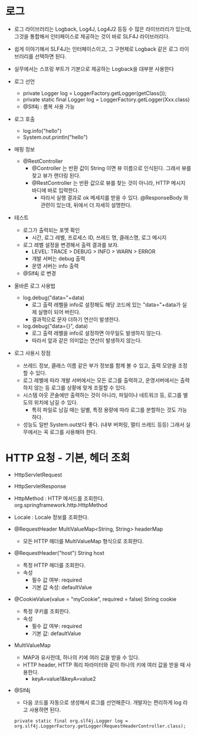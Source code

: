 # 로그

- 로그 라이브러리는 Logback, Log4J, Log4J2 등등 수 많은 라이브러리가 있는데, 그것을 통합해서 인터페이스로 제공하는 것이 바로 SLF4J 라이브러리다.
- 쉽게 이야기해서 SLF4J는 인터페이스이고, 그 구현체로 Logback 같은 로그 라이브러리를 선택하면 된다.
- 실무에서는 스프링 부트가 기본으로 제공하는 Logback을 대부분 사용한다

- 로그 선언 
  - private Logger log = LoggerFactory.getLogger(getClass());
  - private static final Logger log = LoggerFactory.getLogger(Xxx.class)
  - @Slf4j : 롬복 사용 가능
- 로그 호출
  - log.info("hello")
  - System.out.println("hello")

- 매핑 정보
  - @RestController
    - @Controller 는 반환 값이 String 이면 뷰 이름으로 인식된다. 그래서 뷰를 찾고 뷰가 랜더링 된다.
    - @RestController 는 반환 값으로 뷰를 찾는 것이 아니라, HTTP 메시지 바디에 바로 입력한다. 
      - 따라서 실행 결과로 ok 메세지를 받을 수 있다. @ResponseBody 와 관련이 있는데, 뒤에서 더 자세히 설명한다.
- 테스트
  - 로그가 출력되는 포멧 확인
    - 시간, 로그 레벨, 프로세스 ID, 쓰레드 명, 클래스명, 로그 메시지
  - 로그 레벨 설정을 변경해서 출력 결과를 보자.
    - LEVEL: TRACE > DEBUG > INFO > WARN > ERROR
    - 개발 서버는 debug 출력
    - 운영 서버는 info 출력
  - @Slf4j 로 변경

- 올바른 로그 사용법
  - log.debug("data="+data)
    - 로그 출력 레벨을 info로 설정해도 해당 코드에 있는 "data="+data가 실제 실행이 되어 버린다. 
    - 결과적으로 문자 더하기 연산이 발생한다.
  - log.debug("data={}", data)
    - 로그 출력 레벨을 info로 설정하면 아무일도 발생하지 않는다. 
    - 따라서 앞과 같은 의미없는 연산이 발생하지 않는다.

- 로그 사용시 장점
  - 쓰레드 정보, 클래스 이름 같은 부가 정보를 함께 볼 수 있고, 출력 모양을 조정할 수 있다.
  - 로그 레벨에 따라 개발 서버에서는 모든 로그를 출력하고, 운영서버에서는 출력하지 않는 등 로그를 상황에 맞게 조절할 수 있다.
  - 시스템 아웃 콘솔에만 출력하는 것이 아니라, 파일이나 네트워크 등, 로그를 별도의 위치에 남길 수 있다. 
    - 특히 파일로 남길 때는 일별, 특정 용량에 따라 로그를 분할하는 것도 가능하다.
  - 성능도 일반 System.out보다 좋다. (내부 버퍼링, 멀티 쓰레드 등등) 그래서 실무에서는 꼭 로그를 사용해야 한다.

# HTTP 요청 - 기본, 헤더 조회
- HttpServletRequest
- HttpServletResponse
- HttpMethod : HTTP 메서드를 조회한다. org.springframework.http.HttpMethod
- Locale : Locale 정보를 조회한다.
- @RequestHeader MultiValueMap<String, String> headerMap
  - 모든 HTTP 헤더를 MultiValueMap 형식으로 조회한다.
- @RequestHeader("host") String host
  - 특정 HTTP 헤더를 조회한다.
  - 속성
    - 필수 값 여부: required
    - 기본 값 속성: defaultValue
- @CookieValue(value = "myCookie", required = false) String cookie
  - 특정 쿠키를 조회한다.
  - 속성
    - 필수 값 여부: required
    - 기본 값: defaultValue

- MultiValueMap
  - MAP과 유사한데, 하나의 키에 여러 값을 받을 수 있다.
  - HTTP header, HTTP 쿼리 파라미터와 같이 하나의 키에 여러 값을 받을 때 사용한다.
    - keyA=value1&keyA=value2

- @Slf4j
  - 다음 코드를 자동으로 생성해서 로그를 선언해준다. 개발자는 편리하게 log 라고 사용하면 된다. 
  ```
  private static final org.slf4j.Logger log =
  org.slf4j.LoggerFactory.getLogger(RequestHeaderController.class);
  ```
  
